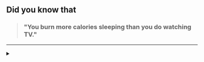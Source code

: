 ## Did you know that

<h3>
  <blockquote>
<!--START_SECTION:debris-->                                                                                                                                       
"You burn more calories sleeping than you do watching TV."
<!--END_SECTION:debris-->
  </blockquote>
</h3>

-----

<details>
  <summary></summary>

<img src="https://github-readme-stats.vercel.app/api?show_icons=true&hide=issues&username=ekickx"> <img src="https://github-readme-stats.vercel.app/api/top-langs/?layout=compact&username=ekickx">

</details>

